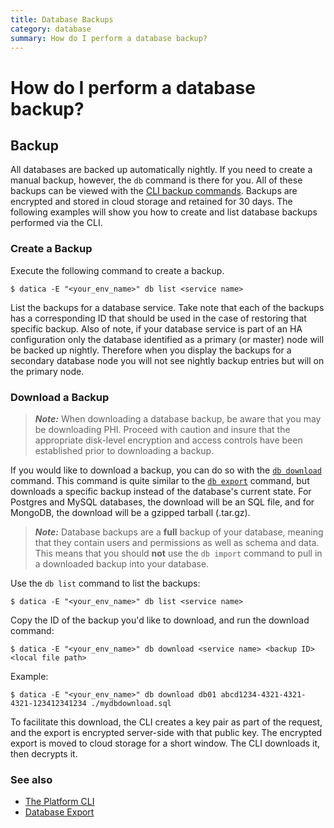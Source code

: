 ```yaml
---
title: Database Backups
category: database
summary: How do I perform a database backup?
---
```


# How do I perform a database backup?

## Backup
All databases are backed up automatically nightly. If you need to create a manual backup, however, the `db` command is there for you. All of these backups can be viewed with the [CLI backup commands](/compliant-cloud/cli-reference#db-backup). Backups are encrypted and stored in cloud storage and retained for 30 days. The following examples will show you how to create and list database backups performed via the CLI.

### Create a Backup
Execute the following command to create a backup.

```
$ datica -E "<your_env_name>" db list <service name>
```

List the backups for a database service. Take note that each of the backups has a corresponding ID that should be used in the case of restoring that specific backup. Also of note, if your database service is part of an HA configuration only the database identified as a primary (or master) node will be backed up nightly. Therefore when you display the backups for a secondary database node you will not see nightly backup entries but will on the primary node.

### Download a Backup
> ***Note:*** When downloading a database backup, be aware that you may be downloading PHI. Proceed with caution and insure that the appropriate disk-level encryption and access controls have been established prior to downloading a backup.

If you would like to download a backup, you can do so with the [`db download`](/compliant-cloud/cli-reference#db-download) command. This command is quite similar to the [`db export`](/compliant-cloud/articles/cli-database-export) command, but downloads a specific backup instead of the database's current state. For Postgres and MySQL databases, the download will be an SQL file, and for MongoDB, the download will be a gzipped tarball (.tar.gz).

> ***Note:*** Database backups are a **full** backup of your database, meaning that they contain users and permissions as well as schema and data. This means that you should **not** use the `db import` command to pull in a downloaded backup into your database.

Use the `db list` command to list the backups:

```
$ datica -E "<your_env_name>" db list <service name>
```

Copy the ID of the backup you'd like to download, and run the download command:

```
$ datica -E "<your_env_name>" db download <service name> <backup ID> <local file path>
```

Example:

```
$ datica -E "<your_env_name>" db download db01 abcd1234-4321-4321-4321-123412341234 ./mydbdownload.sql
```

To facilitate this download, the CLI creates a key pair as part of the request, and the export is encrypted server-side with that public key. The encrypted export is moved to cloud storage for a short window. The CLI downloads it, then decrypts it.

### See also
* [The Platform CLI](/compliant-cloud/articles/cli-platform)
* [Database Export](/compliant-cloud/articles/cli-database-backup)